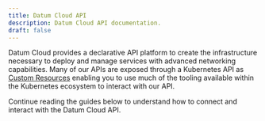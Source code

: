```yaml
---
title: Datum Cloud API
description: Datum Cloud API documentation.
draft: false
---
```


Datum Cloud provides a declarative API platform to create the infrastructure
necessary to deploy and manage services with advanced networking capabilities.
Many of our APIs are exposed through a Kubernetes API as [Custom Resources]
enabling you to use much of the tooling available within the Kubernetes
ecosystem to interact with our API.

[Custom Resources]:
    https://kubernetes.io/docs/concepts/extend-kubernetes/api-extension/custom-resources/

Continue reading the guides below to understand how to connect and interact with
the Datum Cloud API.
